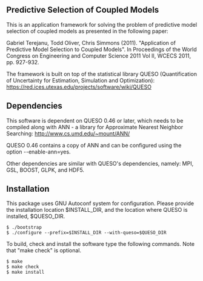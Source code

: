 ## Predictive Selection of Coupled Models

This is an application framework for solving the problem of
predictive model selection of coupled models as presented in the 
following paper:

Gabriel Terejanu, Todd Oliver, Chris Simmons (2011). "Application of 
Predictive Model Selection to Coupled Models". In Proceedings of the World 
Congress on Engineering and Computer Science 2011 Vol II, WCECS 2011, 
pp. 927-932.

The framework is built on top of the statistical library QUESO 
(Quantification of Uncertainty for Estimation, Simulation and Optimization):
https://red.ices.utexas.edu/projects/software/wiki/QUESO


## Dependencies

This software is dependent on QUESO 0.46 or later, which needs to 
be compiled along with ANN - a library for Approximate Nearest Neighbor 
Searching:
http://www.cs.umd.edu/~mount/ANN/

QUESO 0.46 contains a copy of ANN and can be configured using the
option --enable-ann=yes.

Other dependencies are similar with QUESO's dependencies, namely:
MPI, GSL, BOOST, GLPK, and HDF5.


## Installation

This package uses GNU Autoconf system for configuration. Please provide
the installation location $INSTALL_DIR, and the location where QUESO
is installed, $QUESO_DIR.

```
$ ./bootstrap
$ ./configure --prefix=$INSTALL_DIR --with-queso=$QUESO_DIR
```

To build, check and install the software type the following commands.
Note that "make check" is optional. 

```
$ make
$ make check
$ make install
``` 